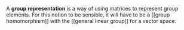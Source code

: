 A **group representation** is a way of using matrices to represent group elements. For this notion to be sensible, it will have to be a [[group homomorphism]] with the [[general linear group]] for a vector space.
